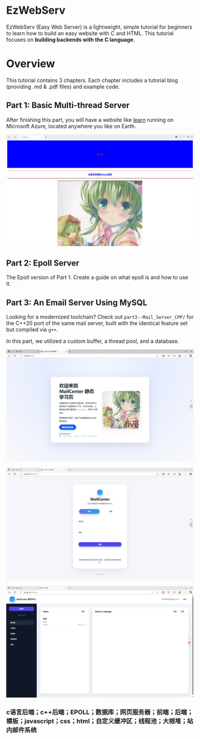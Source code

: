 # EzWebServ

EzWebServ (Easy Web Server) is a lightweight, simple tutorial for beginners to learn how to build an easy website with C and HTML. This tutorial focuses on **building backends with the C language**.

# Overview

This tutorial contains 3 chapters. Each chapter includes a tutorial blog (providing .md & .pdf files) and example code.

## Part 1: Basic Multi-thread Server

After finishing this part, you will have a website like [learn](http://cerealing.me/learn.html) running on Microsoft Azure, located anywhere you like on Earth.

![Screenshot](https://github.com/cerealing/c-webServer/blob/main/README.assets/4d5fae00-2a0d-40af-b2ef-3be651f1ab91.png)

## Part 2: Epoll Server

The Epoll version of Part 1. Create a guide on what epoll is and how to use it.

## Part 3: An Email Server Using MySQL

Looking for a modernized toolchain? Check out `part3--Mail_Server_CPP/` for the C++20 port of the same mail server, built with the identical feature set but compiled via `g++`.

In this part, we utilized a custom buffer, a thread pool, and a database.

![Screenshot](https://github.com/cerealing/c-webServer/blob/main/README.assets/30a344e170b89673579e7213dfe15c6a.png)

![Screenshot](https://github.com/cerealing/c-webServer/blob/main/README.assets/3c95629180d774b1e46ce55f62d55896.png)

![Screenshot](https://github.com/cerealing/c-webServer/blob/main/README.assets/d77c6ce45e6e2a1d8d54c937b8f937ba.png)


### c语言后端；c++后端；EPOLL；数据库；网页服务器；前端；后端；模板；javascript；css；html；自定义缓冲区；线程池；大根堆；站内邮件系统
